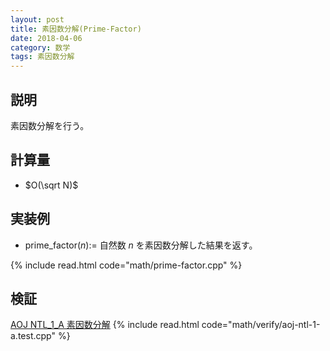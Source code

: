 ```yaml
---
layout: post
title: 素因数分解(Prime-Factor)
date: 2018-04-06
category: 数学
tags: 素因数分解
---
```


## 説明
素因数分解を行う。

## 計算量
* $O(\sqrt N)$

## 実装例

* prime_factor($n$):= 自然数 $n$ を素因数分解した結果を返す。

{% include read.html  code="math/prime-factor.cpp" %}

## 検証

[AOJ NTL_1_A 素因数分解](http://judge.u-aizu.ac.jp/onlinejudge/description.jsp?id=NTL_1_A&lang=jp)
{% include read.html code="math/verify/aoj-ntl-1-a.test.cpp" %}
